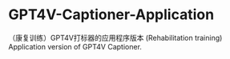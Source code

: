 # GPT4V-Captioner-Application
（康复训练）GPT4V打标器的应用程序版本 
(Rehabilitation training) Application version of GPT4V Captioner.
